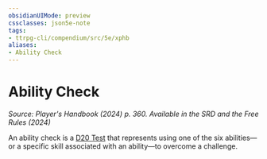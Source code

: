 ```yaml
---
obsidianUIMode: preview
cssclasses: json5e-note
tags:
- ttrpg-cli/compendium/src/5e/xphb
aliases:
- Ability Check
---
```

# Ability Check
*Source: Player's Handbook (2024) p. 360. Available in the <span title='Systems Reference Document (5.2)'>SRD</span> and the Free Rules (2024)* 

An ability check is a [D20 Test](/3-Mechanics/CLI/variant-rules/d20-test-xphb.md) that represents using one of the six abilities—or a specific skill associated with an ability—to overcome a challenge.